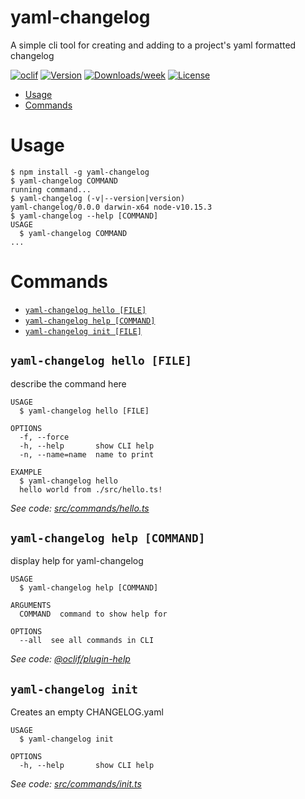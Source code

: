 yaml-changelog <!-- omit in toc -->
==============

A simple cli tool for creating and adding to a project&#39;s yaml formatted changelog

[![oclif](https://img.shields.io/badge/cli-oclif-brightgreen.svg)](https://oclif.io)
[![Version](https://img.shields.io/npm/v/yaml-changelog.svg)](https://npmjs.org/package/yaml-changelog)
[![Downloads/week](https://img.shields.io/npm/dw/yaml-changelog.svg)](https://npmjs.org/package/yaml-changelog)
[![License](https://img.shields.io/npm/l/yaml-changelog.svg)](https://github.com/goistjt/yaml-changelog/blob/master/package.json)

<!-- toc -->
* [Usage](#usage)
* [Commands](#commands)
<!-- tocstop -->
# Usage
<!-- usage -->
```sh-session
$ npm install -g yaml-changelog
$ yaml-changelog COMMAND
running command...
$ yaml-changelog (-v|--version|version)
yaml-changelog/0.0.0 darwin-x64 node-v10.15.3
$ yaml-changelog --help [COMMAND]
USAGE
  $ yaml-changelog COMMAND
...
```
<!-- usagestop -->
# Commands
<!-- commands -->
* [`yaml-changelog hello [FILE]`](#yaml-changelog-hello-file)
* [`yaml-changelog help [COMMAND]`](#yaml-changelog-help-command)
* [`yaml-changelog init [FILE]`](#yaml-changelog-init-file)

## `yaml-changelog hello [FILE]`

describe the command here

```
USAGE
  $ yaml-changelog hello [FILE]

OPTIONS
  -f, --force
  -h, --help       show CLI help
  -n, --name=name  name to print

EXAMPLE
  $ yaml-changelog hello
  hello world from ./src/hello.ts!
```

_See code: [src/commands/hello.ts](https://github.com/goistjt/yaml-changelog/blob/v0.0.0/src/commands/hello.ts)_

## `yaml-changelog help [COMMAND]`

display help for yaml-changelog

```
USAGE
  $ yaml-changelog help [COMMAND]

ARGUMENTS
  COMMAND  command to show help for

OPTIONS
  --all  see all commands in CLI
```

_See code: [@oclif/plugin-help](https://github.com/oclif/plugin-help/blob/v2.1.6/src/commands/help.ts)_

## `yaml-changelog init`

Creates an empty CHANGELOG.yaml

```
USAGE
  $ yaml-changelog init

OPTIONS
  -h, --help       show CLI help
```

_See code: [src/commands/init.ts](https://github.com/goistjt/yaml-changelog/blob/v0.0.0/src/commands/init.ts)_
<!-- commandsstop -->
